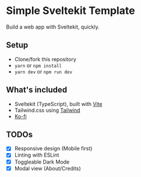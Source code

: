 # Simple Sveltekit Template

Build a web app with Sveltekit, quickly.

## Setup

- Clone/fork this repository
- `yarn` or `npm install`
- `yarn dev` or `npm run dev`

## What's included

- Sveltekit (TypeScript), built with [Vite](https://vitejs.dev)
- Tailwind.css using [Tailwind](https://tailwindcss.com)
- [Ko-fi](https://ko-fi.com)

## TODOs

- [x] Responsive design (Mobile first)
- [x] Linting with ESLint
- [x] Toggleable Dark Mode
- [x] Modal view (About/Credits)